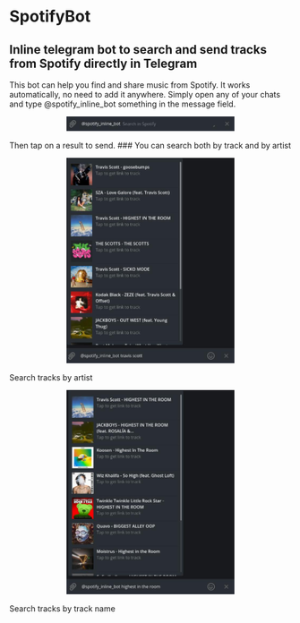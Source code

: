 # SpotifyBot  
## Inline telegram bot to search and send tracks from Spotify directly in Telegram  
This bot can help you find and share music from Spotify.
It works automatically, no need to add it anywhere. 
Simply open any of your chats and type @spotify_inline_bot something in the message field.  
<p align="center">
<img src="images/empty_search.jpg" width="300">
 </p>
Then tap on a result to send.  
### You can search both by track and by artist  
<p align="center">
<img src="images/by_artist.jpg" width="300">
  </p>
Search tracks by artist  
<p align="center">
<img src="images/by_track.jpg" width="300">
  </p>
Search tracks by track name

